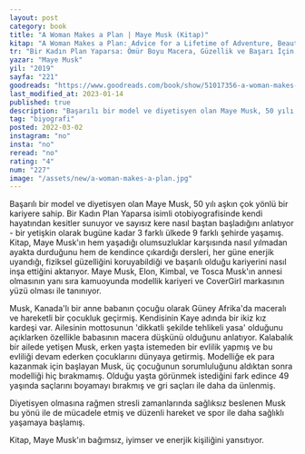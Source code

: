 ```yaml
---
layout: post
category: book
title: "A Woman Makes a Plan | Maye Musk (Kitap)"
kitap: "A Woman Makes a Plan: Advice for a Lifetime of Adventure, Beauty, and Success"
tr: "Bir Kadın Plan Yaparsa: Ömür Boyu Macera, Güzellik ve Başarı İçin Tavsiyeler"
yazar: "Maye Musk"
yil: "2019"
sayfa: "221"
goodreads: "https://www.goodreads.com/book/show/51017356-a-woman-makes-a-plan"
last_modified_at: 2023-01-14
published: true  
description: "Başarılı bir model ve diyetisyen olan Maye Musk, 50 yılı aşkın çok yönlü bir kariyere sahip. Bir Kadın Plan Yaparsa isimli otobiyografisinde kendi hayatından kesitler sunuyor ve sayısız kere nasıl baştan başladığını anlatıyor."
tag: "biyografi"
posted: 2022-03-02
instagram: "no"
insta: "no"
reread: "no"
rating: "4"
num: "227"
image: "/assets/new/a-woman-makes-a-plan.jpg"
---
```


Başarılı bir model ve diyetisyen olan Maye Musk, 50 yılı aşkın çok yönlü bir kariyere sahip. Bir Kadın Plan Yaparsa isimli otobiyografisinde kendi hayatından kesitler sunuyor ve sayısız kere nasıl baştan başladığını anlatıyor - bir yetişkin olarak bugüne kadar 3 farklı ülkede 9 farklı şehirde yaşamış. Kitap, Maye Musk'ın hem yaşadığı olumsuzluklar karşısında nasıl yılmadan ayakta durduğunu hem de kendince çıkardığı dersleri, her güne enerjik uyandığı, fiziksel güzelliğini koruyabildiği ve başarılı olduğu kariyerini nasıl inşa ettiğini aktarıyor. Maye Musk, Elon, Kimbal, ve Tosca Musk'ın annesi olmasının yanı sıra kamuoyunda modellik kariyeri ve CoverGirl markasının yüzü olması ile tanınıyor.

Musk, Kanada'lı bir anne babanın çocuğu olarak Güney Afrika'da maceralı ve hareketli bir çocukluk geçirmiş. Kendisinin Kaye adında bir ikiz kız kardeşi var. Ailesinin mottosunun 'dikkatli şekilde tehlikeli yasa' olduğunu açıklarken özellikle babasının macera düşkünü olduğunu anlatıyor. Kalabalık bir ailede yetişen Musk, erken yaşta istemeden bir evlilik yapmış ve bu evliliği devam ederken çocuklarını dünyaya getirmiş. Modelliğe ek para kazanmak için başlayan Musk, üç çocuğunun sorumluluğunu aldıktan sonra modelliği hiç bırakmamış. Olduğu yaşta görünmek istediğini fark edince 49 yaşında saçlarını boyamayı bırakmış ve gri saçları ile daha da ünlenmiş.

Diyetisyen olmasına rağmen stresli zamanlarında sağlıksız beslenen Musk bu yönü ile de mücadele etmiş ve düzenli hareket ve spor ile daha sağlıklı yaşamaya başlamış.

Kitap, Maye Musk'ın bağımsız, iyimser ve enerjik kişiliğini yansıtıyor.
